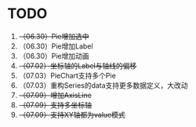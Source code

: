 
# TODO

1. ~~（06.30）Pie增加选中~~
2. （06.30）Pie增加Label
3. （06.30）Pie增加动画
4. ~~（07.02）坐标轴的Label与轴线的偏移~~
5. （07.03）PieChart支持多个Pie
6. （07.03）重构Series的data支持更多数据定义，大改动
7. ~~（07.09）增加AxisLine~~
8. ~~（07.09）支持多坐标轴~~
9. ~~（07.09）支持XY轴都为value模式~~
